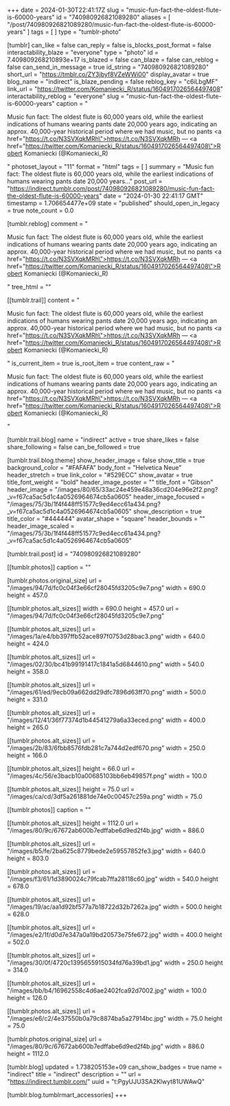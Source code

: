 +++
date = 2024-01-30T22:41:17Z
slug = "music-fun-fact-the-oldest-flute-is-60000-years"
id = "740980926821089280"
aliases = [ "/post/740980926821089280/music-fun-fact-the-oldest-flute-is-60000-years" ]
tags = [ ]
type = "tumblr-photo"

[tumblr]
can_like = false
can_reply = false
is_blocks_post_format = false
interactability_blaze = "everyone"
type = "photo"
id = 7.409809268210893e+17
is_blazed = false
can_blaze = false
can_reblog = false
can_send_in_message = true
id_string = "740980926821089280"
short_url = "https://tmblr.co/ZY3jbyf8VZeWWi00"
display_avatar = true
blog_name = "indirect"
is_blaze_pending = false
reblog_key = "c6iLbgMF"
link_url = "https://twitter.com/Komaniecki_R/status/1604917026564497408"
interactability_reblog = "everyone"
slug = "music-fun-fact-the-oldest-flute-is-60000-years"
caption = "<p>Music fun fact: The oldest flute is 60,000 years old, while the earliest indications of humans wearing pants date 20,000 years ago, indicating an approx. 40,000-year historical period where we had music, but no pants <a href=\"https://t.co/N3SVXqkMRh\">https://t.co/N3SVXqkMRh</a> — <a href=\"https://twitter.com/Komaniecki_R/status/1604917026564497408\">Robert Komaniecki (@Komaniecki_R)</a></p>"
photoset_layout = "11"
format = "html"
tags = [ ]
summary = "Music fun fact: The oldest flute is 60,000 years old, while the earliest indications of humans wearing pants date 20,000 years..."
post_url = "https://indirect.tumblr.com/post/740980926821089280/music-fun-fact-the-oldest-flute-is-60000-years"
date = "2024-01-30 22:41:17 GMT"
timestamp = 1.706654477e+09
state = "published"
should_open_in_legacy = true
note_count = 0.0

[tumblr.reblog]
comment = "<p>Music fun fact: The oldest flute is 60,000 years old, while the earliest indications of humans wearing pants date 20,000 years ago, indicating an approx. 40,000-year historical period where we had music, but no pants <a href=\"https://t.co/N3SVXqkMRh\">https://t.co/N3SVXqkMRh</a> — <a href=\"https://twitter.com/Komaniecki_R/status/1604917026564497408\">Robert Komaniecki (@Komaniecki_R)</a></p>"
tree_html = ""

[[tumblr.trail]]
content = "<p>Music fun fact: The oldest flute is 60,000 years old, while the earliest indications of humans wearing pants date 20,000 years ago, indicating an approx. 40,000-year historical period where we had music, but no pants <a href=\"https://t.co/N3SVXqkMRh\">https://t.co/N3SVXqkMRh</a> &mdash; <a href=\"https://twitter.com/Komaniecki_R/status/1604917026564497408\">Robert Komaniecki (@Komaniecki_R)</a></p>"
is_current_item = true
is_root_item = true
content_raw = "<p>Music fun fact: The oldest flute is 60,000 years old, while the earliest indications of humans wearing pants date 20,000 years ago, indicating an approx. 40,000-year historical period where we had music, but no pants <a href=\"https://t.co/N3SVXqkMRh\">https://t.co/N3SVXqkMRh</a> — <a href=\"https://twitter.com/Komaniecki_R/status/1604917026564497408\">Robert Komaniecki (@Komaniecki_R)</a></p>"

[tumblr.trail.blog]
name = "indirect"
active = true
share_likes = false
share_following = false
can_be_followed = true

[tumblr.trail.blog.theme]
show_header_image = false
show_title = true
background_color = "#FAFAFA"
body_font = "Helvetica Neue"
header_stretch = true
link_color = "#529ECC"
show_avatar = true
title_font_weight = "bold"
header_image_poster = ""
title_font = "Gibson"
header_image = "/images/80/65/33ac24e459e48a36cd204e96e2f2.png?_v=f67ca5ac5d1c4a0526964674cb5a0605"
header_image_focused = "/images/75/3b/1f4f448ff51577c9ed4ecc61a434.png?_v=f67ca5ac5d1c4a0526964674cb5a0605"
show_description = true
title_color = "#444444"
avatar_shape = "square"
header_bounds = ""
header_image_scaled = "/images/75/3b/1f4f448ff51577c9ed4ecc61a434.png?_v=f67ca5ac5d1c4a0526964674cb5a0605"

[tumblr.trail.post]
id = "740980926821089280"

[[tumblr.photos]]
caption = ""

[tumblr.photos.original_size]
url = "/images/94/7d/fc0c04f3e66cf28045fd3205c9e7.png"
width = 690.0
height = 457.0

[[tumblr.photos.alt_sizes]]
width = 690.0
height = 457.0
url = "/images/94/7d/fc0c04f3e66cf28045fd3205c9e7.png"

[[tumblr.photos.alt_sizes]]
url = "/images/1a/e4/bb397ffb52ace897f0753d28bac3.png"
width = 640.0
height = 424.0

[[tumblr.photos.alt_sizes]]
url = "/images/02/30/bc41b99191417c1841a5d6844610.png"
width = 540.0
height = 358.0

[[tumblr.photos.alt_sizes]]
url = "/images/61/ed/9ecb09a662dd29dfc7896d63ff70.png"
width = 500.0
height = 331.0

[[tumblr.photos.alt_sizes]]
url = "/images/12/41/36f77374d1b44541279a6a33eced.png"
width = 400.0
height = 265.0

[[tumblr.photos.alt_sizes]]
url = "/images/2b/83/6fbb8576fdb281c7a744d2edf670.png"
width = 250.0
height = 166.0

[[tumblr.photos.alt_sizes]]
height = 66.0
url = "/images/4c/56/e3bacb10a00685103bb6eb49857f.png"
width = 100.0

[[tumblr.photos.alt_sizes]]
height = 75.0
url = "/images/ca/cd/3df5a261881de74e0c00457c259a.png"
width = 75.0

[[tumblr.photos]]
caption = ""

[[tumblr.photos.alt_sizes]]
height = 1112.0
url = "/images/80/9c/67672ab600b7edffabe6d9ed2f4b.jpg"
width = 886.0

[[tumblr.photos.alt_sizes]]
url = "/images/b5/fe/2ba625c8779bede2e59557852fe3.jpg"
width = 640.0
height = 803.0

[[tumblr.photos.alt_sizes]]
url = "/images/f3/61/1d3890024c79fcab7ffa28118c60.jpg"
width = 540.0
height = 678.0

[[tumblr.photos.alt_sizes]]
url = "/images/19/ac/aa1d92bf577a7b18722d32b7262a.jpg"
width = 500.0
height = 628.0

[[tumblr.photos.alt_sizes]]
url = "/images/e2/1f/d0d7e347a0a19bd20573e75fe672.jpg"
width = 400.0
height = 502.0

[[tumblr.photos.alt_sizes]]
url = "/images/30/0f/4720c1395655915034fd76a39bd1.jpg"
width = 250.0
height = 314.0

[[tumblr.photos.alt_sizes]]
url = "/images/bb/b4/16962558c4d6ae2402fca92d7002.jpg"
width = 100.0
height = 126.0

[[tumblr.photos.alt_sizes]]
url = "/images/e6/c2/4e37550b0a79c8874ba5a27914bc.jpg"
width = 75.0
height = 75.0

[tumblr.photos.original_size]
url = "/images/80/9c/67672ab600b7edffabe6d9ed2f4b.jpg"
width = 886.0
height = 1112.0

[tumblr.blog]
updated = 1.738205153e+09
can_show_badges = true
name = "indirect"
title = "indirect"
description = ""
url = "https://indirect.tumblr.com/"
uuid = "t:PgyUJU3SA2Klwyt81UWAwQ"

[tumblr.blog.tumblrmart_accessories]
+++
